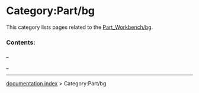 # Category:Part/bg
This category lists pages related to the [Part\_Workbench/bg](Part_Workbench/bg.md).

### Contents:

_

_

---
[documentation index](../README.md) > Category:Part/bg
